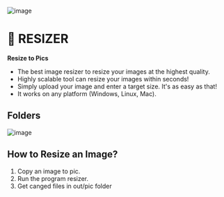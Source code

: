 ![image](https://github.com/Gitart/resizer/assets/3950155/0f2cd37a-0854-40c1-8e2b-64b654f2725e)

# 💫 RESIZER
**Resize to Pics**

* The best image resizer to resize your images at the highest quality.  
* Highly scalable tool can resize your images within seconds!
* Simply upload your image and enter a target size. It's as easy as that!
* It works on any platform (Windows, Linux, Mac).

## Folders
![image](https://github.com/Gitart/resizer/assets/3950155/ee296d4b-17ca-4a6a-88bc-763620df6000)

## How to Resize an Image?
1. Copy an image to pic.
2. Run the program resizer.
3. Get canged files in out/pic folder
